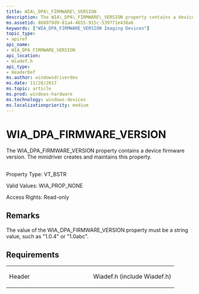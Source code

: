 ```yaml
---
title: WIA\_DPA\_FIRMWARE\_VERSION
description: The WIA\_DPA\_FIRMWARE\_VERSION property contains a device firmware version. The minidriver creates and maintains this property.
ms.assetid: 868979d9-81a4-4655-915c-539771e438a6
keywords: ["WIA_DPA_FIRMWARE_VERSION Imaging Devices"]
topic_type:
- apiref
api_name:
- WIA_DPA_FIRMWARE_VERSION
api_location:
- Wiadef.h
api_type:
- HeaderDef
ms.author: windowsdriverdev
ms.date: 11/28/2017
ms.topic: article
ms.prod: windows-hardware
ms.technology: windows-devices
ms.localizationpriority: medium
---
```


# WIA\_DPA\_FIRMWARE\_VERSION


The WIA\_DPA\_FIRMWARE\_VERSION property contains a device firmware version. The minidriver creates and maintains this property.

## <span id="ddk_wia_dpa_firmware_version_si"></span><span id="DDK_WIA_DPA_FIRMWARE_VERSION_SI"></span>


Property Type: VT\_BSTR

Valid Values: WIA\_PROP\_NONE

Access Rights: Read-only

Remarks
-------

The value of the WIA\_DPA\_FIRMWARE\_VERSION property must be a string value, such as "1.0.4" or "1.0abc".

Requirements
------------

<table>
<colgroup>
<col width="50%" />
<col width="50%" />
</colgroup>
<tbody>
<tr class="odd">
<td><p>Header</p></td>
<td>Wiadef.h (include Wiadef.h)</td>
</tr>
</tbody>
</table>

 

 





